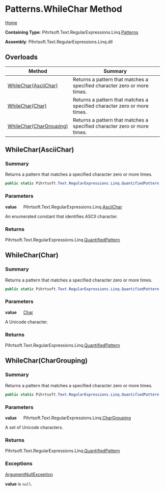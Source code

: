 # Patterns\.WhileChar Method

[Home](../../../../../../README.md)

**Containing Type**: Pihrtsoft\.Text\.RegularExpressions\.Linq\.[Patterns](../README.md)

**Assembly**: Pihrtsoft\.Text\.RegularExpressions\.Linq\.dll

## Overloads

| Method | Summary |
| ------ | ------- |
| [WhileChar(AsciiChar)](#Pihrtsoft_Text_RegularExpressions_Linq_Patterns_WhileChar_Pihrtsoft_Text_RegularExpressions_Linq_AsciiChar_) | Returns a pattern that matches a specified character zero or more times\. |
| [WhileChar(Char)](#Pihrtsoft_Text_RegularExpressions_Linq_Patterns_WhileChar_System_Char_) | Returns a pattern that matches a specified character zero or more times\. |
| [WhileChar(CharGrouping)](#Pihrtsoft_Text_RegularExpressions_Linq_Patterns_WhileChar_Pihrtsoft_Text_RegularExpressions_Linq_CharGrouping_) | Returns a pattern that matches a specified character zero or more times\. |

## WhileChar\(AsciiChar\) <a name="Pihrtsoft_Text_RegularExpressions_Linq_Patterns_WhileChar_Pihrtsoft_Text_RegularExpressions_Linq_AsciiChar_"></a>

### Summary

Returns a pattern that matches a specified character zero or more times\.

```csharp
public static Pihrtsoft.Text.RegularExpressions.Linq.QuantifiedPattern WhileChar(Pihrtsoft.Text.RegularExpressions.Linq.AsciiChar value)
```

### Parameters

**value** &emsp; Pihrtsoft\.Text\.RegularExpressions\.Linq\.[AsciiChar](../../AsciiChar/README.md)

An enumerated constant that identifies ASCII character\.

### Returns

Pihrtsoft\.Text\.RegularExpressions\.Linq\.[QuantifiedPattern](../../QuantifiedPattern/README.md)

## WhileChar\(Char\) <a name="Pihrtsoft_Text_RegularExpressions_Linq_Patterns_WhileChar_System_Char_"></a>

### Summary

Returns a pattern that matches a specified character zero or more times\.

```csharp
public static Pihrtsoft.Text.RegularExpressions.Linq.QuantifiedPattern WhileChar(char value)
```

### Parameters

**value** &emsp; [Char](https://docs.microsoft.com/en-us/dotnet/api/system.char)

A Unicode character\.

### Returns

Pihrtsoft\.Text\.RegularExpressions\.Linq\.[QuantifiedPattern](../../QuantifiedPattern/README.md)

## WhileChar\(CharGrouping\) <a name="Pihrtsoft_Text_RegularExpressions_Linq_Patterns_WhileChar_Pihrtsoft_Text_RegularExpressions_Linq_CharGrouping_"></a>

### Summary

Returns a pattern that matches a specified character zero or more times\.

```csharp
public static Pihrtsoft.Text.RegularExpressions.Linq.QuantifiedPattern WhileChar(Pihrtsoft.Text.RegularExpressions.Linq.CharGrouping value)
```

### Parameters

**value** &emsp; Pihrtsoft\.Text\.RegularExpressions\.Linq\.[CharGrouping](../../CharGrouping/README.md)

A set of Unicode characters\.

### Returns

Pihrtsoft\.Text\.RegularExpressions\.Linq\.[QuantifiedPattern](../../QuantifiedPattern/README.md)

### Exceptions

[ArgumentNullException](https://docs.microsoft.com/en-us/dotnet/api/system.argumentnullexception)

**value** is `null`\.

